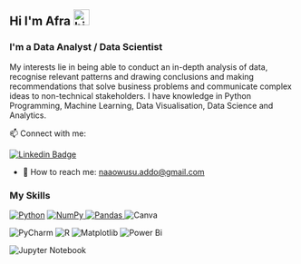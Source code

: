 ## Hi I'm Afra <img src="https://user-images.githubusercontent.com/1303154/88677602-1635ba80-d120-11ea-84d8-d263ba5fc3c0.gif" width="28px" alt="hi">

### I'm a Data Analyst / Data Scientist 


My interests lie in being able to conduct an in-depth analysis of data, recognise relevant patterns and drawing conclusions and making recommendations that solve business problems and communicate complex ideas to non-technical stakeholders. I have knowledge in Python Programming, Machine Learning, Data Visualisation, Data Science and Analytics. 

📫 Connect with me:

[![Linkedin Badge](https://img.shields.io/badge/-Afra-0e76a8?style=flat&labelColor=0e76a8&logo=linkedin&logoColor=white)]([https://www.linkedin.com/in/kweyakieblebo/](https://www.linkedin.com/in/nana-akua-afra-owusu-addo-a78734190)) 



* 📧 How to reach me:
  naaowusu.addo@gmail.com


### My Skills
[![Python](https://img.shields.io/badge/python-3670A0?style=for-the-badge&logo=python&logoColor=ffdd54)](#) 
[![NumPy](https://img.shields.io/badge/numpy-%23013243.svg?style=for-the-badge&logo=numpy&logoColor=white)
](#)
[![Pandas](https://img.shields.io/badge/pandas-%23150458.svg?style=for-the-badge&logo=pandas&logoColor=white)
](#)
![Canva](https://img.shields.io/badge/Canva-%2300C4CC.svg?style=for-the-badge&logo=Canva&logoColor=white)

![PyCharm](https://img.shields.io/badge/pycharm-143?style=for-the-badge&logo=pycharm&logoColor=black&color=black&labelColor=green)
![R](https://img.shields.io/badge/r-%23276DC3.svg?style=for-the-badge&logo=r&logoColor=white)
![Matplotlib](https://img.shields.io/badge/Matplotlib-%23ffffff.svg?style=for-the-badge&logo=Matplotlib&logoColor=black)
![Power Bi](https://img.shields.io/badge/power_bi-F2C811?style=for-the-badge&logo=powerbi&logoColor=black)

![Jupyter Notebook](https://img.shields.io/badge/jupyter-%23FA0F00.svg?style=for-the-badge&logo=jupyter&logoColor=white)

